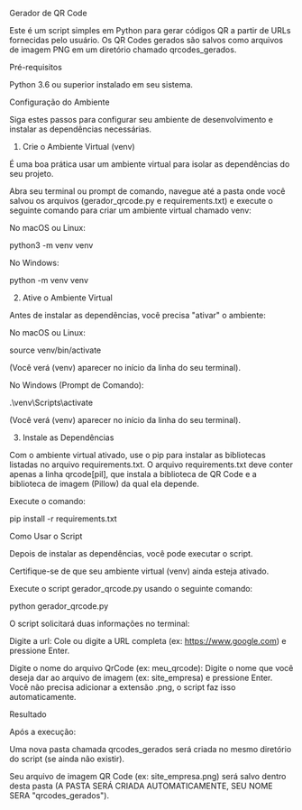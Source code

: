 Gerador de QR Code

Este é um script simples em Python para gerar códigos QR a partir de URLs fornecidas pelo usuário. Os QR Codes gerados são salvos como arquivos de imagem PNG em um diretório chamado qrcodes_gerados.

Pré-requisitos

Python 3.6 ou superior instalado em seu sistema.

Configuração do Ambiente

Siga estes passos para configurar seu ambiente de desenvolvimento e instalar as dependências necessárias.

1. Crie o Ambiente Virtual (venv)

É uma boa prática usar um ambiente virtual para isolar as dependências do seu projeto.

Abra seu terminal ou prompt de comando, navegue até a pasta onde você salvou os arquivos (gerador_qrcode.py e requirements.txt) e execute o seguinte comando para criar um ambiente virtual chamado venv:

No macOS ou Linux:

python3 -m venv venv


No Windows:

python -m venv venv


2. Ative o Ambiente Virtual

Antes de instalar as dependências, você precisa "ativar" o ambiente:

No macOS ou Linux:

source venv/bin/activate


(Você verá (venv) aparecer no início da linha do seu terminal).

No Windows (Prompt de Comando):

.\venv\Scripts\activate


(Você verá (venv) aparecer no início da linha do seu terminal).

3. Instale as Dependências

Com o ambiente virtual ativado, use o pip para instalar as bibliotecas listadas no arquivo requirements.txt. O arquivo requirements.txt deve conter apenas a linha qrcode[pil], que instala a biblioteca de QR Code e a biblioteca de imagem (Pillow) da qual ela depende.

Execute o comando:

pip install -r requirements.txt


Como Usar o Script

Depois de instalar as dependências, você pode executar o script.

Certifique-se de que seu ambiente virtual (venv) ainda esteja ativado.

Execute o script gerador_qrcode.py usando o seguinte comando:

python gerador_qrcode.py


O script solicitará duas informações no terminal:

Digite a url: Cole ou digite a URL completa (ex: https://www.google.com) e pressione Enter.

Digite o nome do arquivo QrCode (ex: meu_qrcode): Digite o nome que você deseja dar ao arquivo de imagem (ex: site_empresa) e pressione Enter. Você não precisa adicionar a extensão .png, o script faz isso automaticamente.

Resultado

Após a execução:

Uma nova pasta chamada qrcodes_gerados será criada no mesmo diretório do script (se ainda não existir).

Seu arquivo de imagem QR Code (ex: site_empresa.png) será salvo dentro desta pasta (A PASTA SERÁ CRIADA AUTOMATICAMENTE, SEU NOME SERA "qrcodes_gerados").